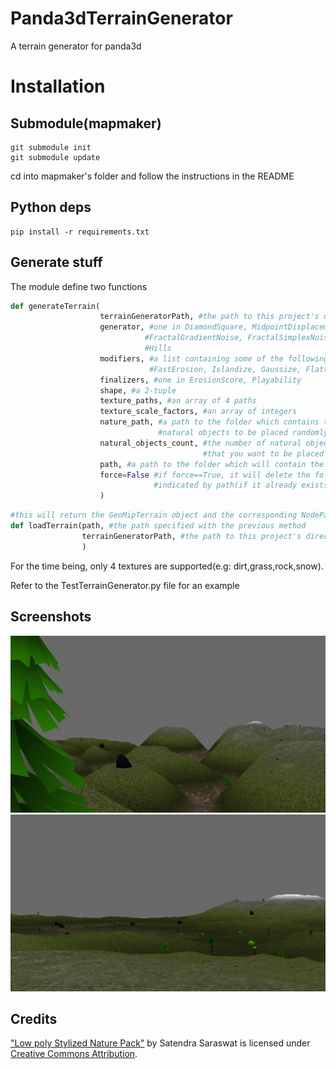 # Panda3dTerrainGenerator
A terrain generator for panda3d

# Installation

## Submodule(mapmaker)
```
git submodule init
git submodule update
```

cd into mapmaker's folder and follow the instructions in the README

## Python deps
```
pip install -r requirements.txt
```

## Generate stuff
The module define two functions
```python
def generateTerrain(
                    terrainGeneratorPath, #the path to this project's directory 
                    generator, #one in DiamondSquare, MidpointDisplacement, FractalValueNoise,
                              #FractalGradientNoise, FractalSimplexNoise, FractalCellNoise,
                              #Hills
                    modifiers, #a list containing some of the following: ThermalErosion, HydraulicErosion,
                               #FastErosion, Islandize, Gaussize, Flatten, Smooth
                    finalizers, #one in ErosionScore, Playability
                    shape, #a 2-tuple
                    texture_paths, #an array of 4 paths
                    texture_scale_factors, #an array of integers
                    nature_path, #a path to the folder which contains the 
                                 #natural objects to be placed randomly
                    natural_objects_count, #the number of natural objects
                                           #that you want to be placed
                    path, #a path to the folder which will contain the generated data
                    force=False #if force==True, it will delete the folder 
                                #indicated by path(if it already exists)
                    )
```

```python
#this will return the GeoMipTerrain object and the corresponding NodePath 
def loadTerrain(path, #the path specified with the previous method
                terrainGeneratorPath, #the path to this project's directory 
                )
```

For the time being, only 4 textures are supported(e.g: dirt,grass,rock,snow). 

Refer to the TestTerrainGenerator.py file for an example

## Screenshots
![Image](./screenshots/screenshot.png)
![Image](./screenshots/screenshot2.png)

## Credits
["Low poly Stylized Nature Pack"](https://skfb.ly/6VZTt) by Satendra Saraswat is licensed under [Creative Commons Attribution](http://creativecommons.org/licenses/by/4.0/).
